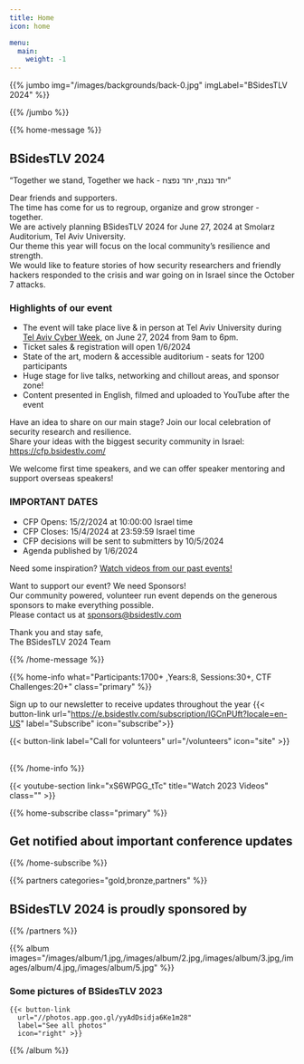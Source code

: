 ```yaml
---
title: Home
icon: home

menu:
  main:
    weight: -1
---
```


{{% jumbo img="/images/backgrounds/back-0.jpg" imgLabel="BSidesTLV 2024" %}}

{{% /jumbo %}}

{{% home-message %}}

## BSidesTLV 2024

“Together we stand, Together we hack - יחד ננצח, יחד נפצח”

Dear friends and supporters.  
The time has come for us to regroup, organize and grow stronger - together.  
We are actively planning BSidesTLV 2024 for June 27, 2024 at Smolarz Auditorium, Tel Aviv University.  
Our theme this year will focus on the local community’s resilience and strength.  
We would like to feature stories of how security researchers and friendly hackers responded to the crisis and war going on in Israel since the October 7 attacks.

### Highlights of our event

- The event will take place live & in person at Tel Aviv University during [Tel Aviv Cyber Week](https://cyberweektau.com/), on June 27, 2024 from 9am to 6pm.  
- Ticket sales & registration will open 1/6/2024
- State of the art, modern & accessible auditorium - seats for 1200 participants
- Huge stage for live talks, networking and chillout areas, and sponsor zone!
- Content presented in English, filmed and uploaded to YouTube after the event

Have an idea to share on our main stage? Join our local celebration of security research and resilience.  
Share your ideas with the biggest security community in Israel: <https://cfp.bsidestlv.com/>

We welcome first time speakers, and we can offer speaker mentoring and support overseas speakers!

### IMPORTANT DATES

- CFP Opens: 15/2/2024 at 10:00:00 Israel time
- CFP Closes: 15/4/2024 at 23:59:59 Israel time
- CFP decisions will be sent to submitters by 10/5/2024
- Agenda published by 1/6/2024

Need some inspiration? [Watch videos from our past events!](https://www.youtube.com/@BSidesTLV)

Want to support our event? We need Sponsors!  
Our community powered, volunteer run event depends on the generous sponsors to make everything possible.  
Please contact us at <sponsors@bsidestlv.com>

Thank you and stay safe,  
The BSidesTLV 2024 Team

{{% /home-message %}}

{{% home-info what="Participants:1700+ ,Years:8, Sessions:30+, CTF Challenges:20+" class="primary" %}}

<!-- Watching the event virtually? [Join our Slack!](https://slack.bsidestlv.com) -->

Sign up to our newsletter to receive updates throughout the year
{{< button-link url="https://e.bsidestlv.com/subscription/lGCnPUft?locale=en-US" label="Subscribe" icon="subscribe">}}

<!-- {{< button-link label="Register Here!" url="/register" icon="external" >}} -->
{{< button-link label="Call for volunteers" url="/volunteers" icon="site" >}}
&nbsp;
&nbsp;

{{% /home-info %}}

{{< youtube-section link="xS6WPGG_tTc" title="Watch 2023 Videos" class="" >}}

{{% home-subscribe  class="primary" %}}

## Get notified about important conference updates

{{% /home-subscribe %}}

<!-- {{% partners categories="platinum,gold,silver,bronze,partners" %}} -->

{{% partners categories="gold,bronze,partners" %}}
## BSidesTLV 2024 is proudly sponsored by
{{% /partners %}}

{{% album images="/images/album/1.jpg,/images/album/2.jpg,/images/album/3.jpg,/images/album/4.jpg,/images/album/5.jpg" %}}

### Some pictures of **BSidesTLV 2023**

    {{< button-link
      url="//photos.app.goo.gl/yyAdDsidja6Ke1m28"
      label="See all photos"
      icon="right" >}}

{{% /album  %}}

